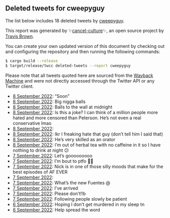 ## Deleted tweets for cweepyguy

The list below includes 18 deleted tweets by
[cweepyguy](https://twitter.com/cweepyguy).



This report was generated by ✨[cancel-culture](https://github.com/travisbrown/cancel-culture)✨,
an open source project by [Travis Brown](https://twitter.com/travisbrown).

You can create your own updated version of this document by checking out and configuring the
repository and then running the following commands:

```bash
$ cargo build --release
$ target/release/twcc deleted-tweets --report cweepyguy
```

Please note that all tweets quoted here are sourced from the
[Wayback Machine](https://web.archive.org) and were not directly accessed through the Twitter API or
any Twitter client.

* [ 8 September 2022](https://web.archive.org/web/20220908054401/https://twitter.com/cweepyguy/status/1567734855047208960): “Soon” <!--1567734855047208960-->
* [ 8 September 2022](https://web.archive.org/web/20220908040059/https://twitter.com/cweepyguy/status/1567724497897197574): Big nigga balls <!--1567724497897197574-->
* [ 8 September 2022](https://web.archive.org/web/20220908040032/https://twitter.com/cweepyguy/status/1567724452758134785): Balls to the wall at midnight <!--1567724452758134785-->
* [ 8 September 2022](https://web.archive.org/web/20220908052453/https://twitter.com/cweepyguy/status/1567698952945811459): Is this a joke? I can think of a million people more hated and more censored than Peterson. He’s not even a real conservative lmao <!--1567698952945811459-->
* [ 8 September 2022](https://web.archive.org/web/20220908042931/https://twitter.com/cweepyguy/status/1567691711261851649):  <!--1567694951072370691-->
* [ 8 September 2022](https://web.archive.org/web/20220908042931/https://twitter.com/cweepyguy/status/1567691711261851649): Ikr I freaking hate that guy (don’t tell him I said that) <!--1567691711261851649-->
* [ 8 September 2022](https://web.archive.org/web/20220908013555/https://twitter.com/cweepyguy/status/1567687466768891905): He’s very skilled as an orator <!--1567687466768891905-->
* [ 8 September 2022](https://web.archive.org/web/20220908035211/https://twitter.com/cweepyguy/status/1567683889514119170): I’m out of herbal tea with no caffeine in it so I have nothing to drink at night 😕 <!--1567683889514119170-->
* [ 7 September 2022](https://web.archive.org/web/20220907183847/https://twitter.com/cweepyguy/status/1567479657754230784): Let’s gooooooooo <!--1567479657754230784-->
* [ 7 September 2022](https://web.archive.org/web/20220907132548/https://twitter.com/cweepyguy/status/1567363612787843073): I’m bout to ptfo 🥱😴 <!--1567363612787843073-->
* [ 7 September 2022](https://web.archive.org/web/20220907135437/https://twitter.com/cweepyguy/status/1567357609711108097): Nick is in one of those silly moods that make for the best episodes of AF EVER <!--1567357609711108097-->
* [ 7 September 2022](https://web.archive.org/web/20220907123933/https://twitter.com/cweepyguy/status/1567352068398006272):  <!--1567352068398006272-->
* [ 7 September 2022](https://web.archive.org/web/20220907025641/https://twitter.com/cweepyguy/status/1567345881552224257): What’s the new Fuentes @ <!--1567345881552224257-->
* [ 7 September 2022](https://web.archive.org/web/20220907092732/https://twitter.com/cweepyguy/status/1567341612459560961): I’ve arrived <!--1567341612459560961-->
* [ 7 September 2022](https://web.archive.org/web/20220907154750/https://twitter.com/cweepyguy/status/1567328968331722752): Please don’t!!b <!--1567328968331722752-->
* [ 7 September 2022](https://web.archive.org/web/20220907154750/https://twitter.com/cweepyguy/status/1567328968331722752): Following people slowly be patient <!--1567319688744509440-->
* [ 6 September 2022](https://web.archive.org/web/20220906200515/https://twitter.com/cweepyguy/status/1567242254430896129): Hoping I don’t get murdered in my sleep tn <!--1567242254430896129-->
* [ 6 September 2022](https://web.archive.org/web/20220906193735/https://twitter.com/cweepyguy/status/1567235480214700034): Help spread the word <!--1567235480214700034-->

